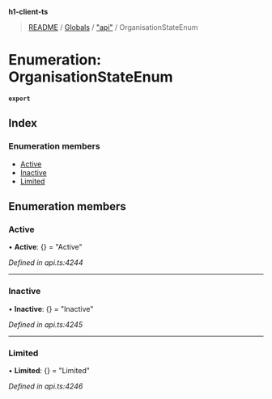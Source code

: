 **h1-client-ts**

> [README](../README.md) / [Globals](../globals.md) / ["api"](../modules/_api_.md) / OrganisationStateEnum

# Enumeration: OrganisationStateEnum

**`export`** 

## Index

### Enumeration members

* [Active](_api_.organisationstateenum.md#active)
* [Inactive](_api_.organisationstateenum.md#inactive)
* [Limited](_api_.organisationstateenum.md#limited)

## Enumeration members

### Active

•  **Active**: {} = "Active"

*Defined in api.ts:4244*

___

### Inactive

•  **Inactive**: {} = "Inactive"

*Defined in api.ts:4245*

___

### Limited

•  **Limited**: {} = "Limited"

*Defined in api.ts:4246*
